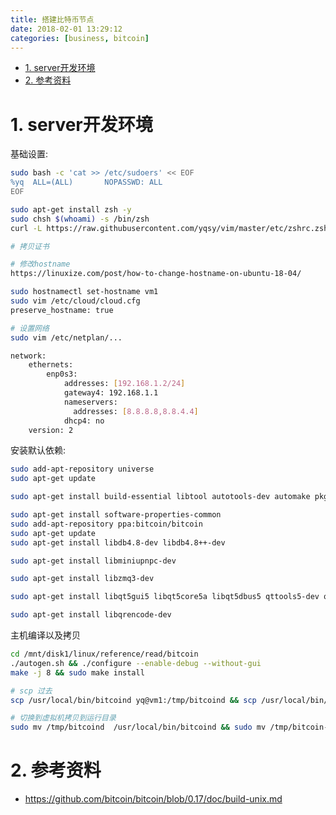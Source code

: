 ```yaml
---
title: 搭建比特币节点
date: 2018-02-01 13:29:12
categories: [business, bitcoin]
---
```


<!-- TOC -->

- [1. server开发环境](#1-server开发环境)
- [2. 参考资料](#2-参考资料)

<!-- /TOC -->



<a id="markdown-1-server开发环境" name="1-server开发环境"></a>
# 1. server开发环境

基础设置:
```bash
sudo bash -c 'cat >> /etc/sudoers' << EOF
%yq  ALL=(ALL)       NOPASSWD: ALL
EOF

sudo apt-get install zsh -y
sudo chsh $(whoami) -s /bin/zsh
curl -L https://raw.githubusercontent.com/yqsy/vim/master/etc/zshrc.zsh > ~/.zshrc

# 拷贝证书

# 修改hostname
https://linuxize.com/post/how-to-change-hostname-on-ubuntu-18-04/

sudo hostnamectl set-hostname vm1
sudo vim /etc/cloud/cloud.cfg
preserve_hostname: true

# 设置网络
sudo vim /etc/netplan/...

network:
    ethernets:
        enp0s3:
            addresses: [192.168.1.2/24]
            gateway4: 192.168.1.1
            nameservers:
              addresses: [8.8.8.8,8.8.4.4]
            dhcp4: no
    version: 2

```


安装默认依赖:
```bash
sudo add-apt-repository universe
sudo apt-get update

sudo apt-get install build-essential libtool autotools-dev automake pkg-config libssl-dev libevent-dev bsdmainutils python3 libboost-system-dev libboost-filesystem-dev libboost-chrono-dev libboost-test-dev libboost-thread-dev

sudo apt-get install software-properties-common
sudo add-apt-repository ppa:bitcoin/bitcoin
sudo apt-get update
sudo apt-get install libdb4.8-dev libdb4.8++-dev

sudo apt-get install libminiupnpc-dev

sudo apt-get install libzmq3-dev

sudo apt-get install libqt5gui5 libqt5core5a libqt5dbus5 qttools5-dev qttools5-dev-tools libprotobuf-dev protobuf-compiler

sudo apt-get install libqrencode-dev
```

主机编译以及拷贝
```bash
cd /mnt/disk1/linux/reference/read/bitcoin
./autogen.sh && ./configure --enable-debug --without-gui
make -j 8 && sudo make install

# scp 过去
scp /usr/local/bin/bitcoind yq@vm1:/tmp/bitcoind && scp /usr/local/bin/bitcoin-cli yq@vm1:/tmp/bitcoin-cli && scp /usr/local/bin/bitcoind yq@vm2:/tmp/bitcoind && scp /usr/local/bin/bitcoin-cli yq@vm2:/tmp/bitcoin-cli

# 切换到虚拟机拷贝到运行目录
sudo mv /tmp/bitcoind  /usr/local/bin/bitcoind && sudo mv /tmp/bitcoin-cli   /usr/local/bin/bitcoin-cli
```


<a id="markdown-2-参考资料" name="2-参考资料"></a>
# 2. 参考资料

* https://github.com/bitcoin/bitcoin/blob/0.17/doc/build-unix.md
